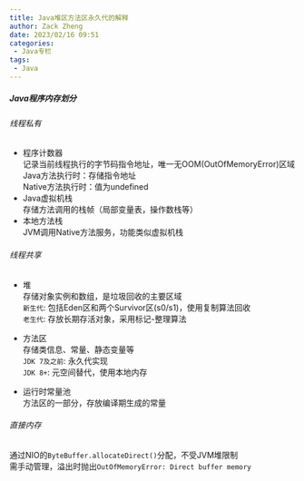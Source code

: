 ```yaml
---
title: Java堆区方法区永久代的解释
author: Zack Zheng
date: 2023/02/16 09:51
categories:
 - Java专栏
tags:
 - Java
---
```


##### Java程序内存划分

###### 线程私有

+ 程序计数器        
记录当前线程执行的字节码指令地址，唯一无OOM(OutOfMemoryError)区域     
Java方法执行时：存储指令地址     
Native方法执行时：值为undefined      
+ Java虚拟机栈        
存储方法调用的栈帧（局部变量表，操作数栈等）      
+ 本地方法栈        
JVM调用Native方法服务，功能类似虚拟机栈        

###### 线程共享     

+ 堆     
存储对象实例和数组，是垃圾回收的主要区域     
`新生代`: 包括Eden区和两个Survivor区(s0/s1)，使用复制算法回收      
`老生代`: 存放长期存活对象，采用标记-整理算法      

+ 方法区     
存储类信息、常量、静态变量等     
`JDK 7及之前`: 永久代实现       
`JDK 8+`: 元空间替代，使用本地内存      

+ 运行时常量池     
方法区的一部分，存放编译期生成的常量   

###### 直接内存        
通过NIO的`ByteBuffer.allocateDirect()`分配，不受JVM堆限制        
需手动管理，溢出时抛出`OutOfMemoryError: Direct buffer memory`         


<simple-img src="https://gitee.com/zackzhengxy/picGallery/raw/main/imgs/Java堆区方法区永久代的解释.png"></simple-img>

